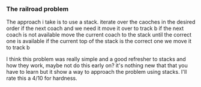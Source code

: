 ### The railroad problem

The approach i take is to use a stack.
iterate over the caoches in the desired order
if the next coach and we need it move it over to track b
if the next coach is not available move the current coach to the stack until
the correct one is available
if the current top of the stack is the correct one we move it to track b


I think this problem was really simple and a good refresher to stacks and how they work, maybe not do this early on? it's nothing new that that you have to learn but it show a way to approach the problem using stacks. I'll rate this a 4/10 for hardness.
